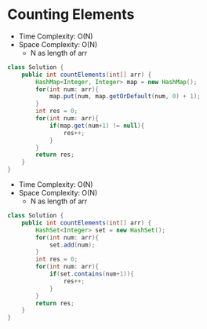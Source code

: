 # Counting Elements

- Time Complexity: O(N)
- Space Complexity: O(N)
  - N as length of arr

```java
class Solution {
    public int countElements(int[] arr) {
        HashMap<Integer, Integer> map = new HashMap();
        for(int num: arr){
            map.put(num, map.getOrDefault(num, 0) + 1);
        }
        int res = 0;
        for(int num: arr){
            if(map.get(num+1) != null){
                res++;
            }
        }
        return res;
    }
}
```

- Time Complexity: O(N)
- Space Complexity: O(N)
  - N as length of arr

```java
class Solution {
    public int countElements(int[] arr) {
        HashSet<Integer> set = new HashSet();
        for(int num: arr){
            set.add(num);
        }
        int res = 0;
        for(int num: arr){
            if(set.contains(num+1)){
                res++;
            }
        }
        return res;
    }
}
```
